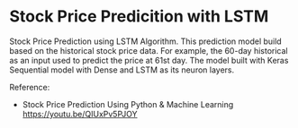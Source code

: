 # Stock Price Predicition with LSTM

Stock Price Prediction using LSTM Algorithm. This prediction model build based on the historical stock price data. For example, the 60-day historical as an input used to predict the price at 61st day. The model built with Keras Sequential model with Dense and LSTM as its neuron layers.

Reference:
- Stock Price Prediction Using Python & Machine Learning https://youtu.be/QIUxPv5PJOY
